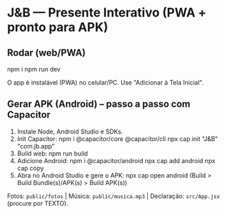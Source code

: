 # J&B — Presente Interativo (PWA + pronto para APK)
## Rodar (web/PWA)
npm i
npm run dev

O app é instalável (PWA) no celular/PC. Use "Adicionar à Tela Inicial".

## Gerar APK (Android) – passo a passo com Capacitor
1. Instale Node, Android Studio e SDKs.
2. Init Capacitor:
   npm i @capacitor/core @capacitor/cli
   npx cap init "J&B" "com.jb.app"
3. Build web:
   npm run build
4. Adicione Android:
   npm i @capacitor/android
   npx cap add android
   npx cap copy
5. Abra no Android Studio e gere o APK:
   npx cap open android
   (Build > Build Bundle(s)/APK(s) > Build APK(s))

Fotos: `public/fotos` | Música: `public/musica.mp3` | Declaração: `src/App.jsx` (procure por TEXTO).
